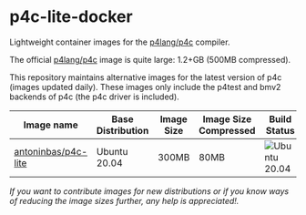 # p4c-lite-docker
Lightweight container images for the [p4lang/p4c](https://github.com/p4lang/p4c)
compiler.

The official [p4lang/p4c](https://hub.docker.com/r/p4lang/p4c/) image is quite
large: 1.2+GB (500MB compressed).

This repository maintains alternative images for the latest version of p4c
(images updated daily). These images only include the p4test and bmv2 backends
of p4c (the p4c driver is included).

| Image name             | Base Distribution | Image Size | Image Size Compressed | Build Status |
| ---------------------- | ----------------- | ---------- | --------------------- | ------------ |
| [antoninbas/p4c-lite]  | Ubuntu 20.04      | 300MB      | 80MB                  | ![Ubuntu 20.04](https://github.com/antoninbas/p4c-lite-docker/workflows/Ubuntu%2020.04/badge.svg?branch=master&event=schedule) |

*If you want to contribute images for new distributions or if you know ways of
 reducing the image sizes further, any help is appreciated!.*

[antoninbas/p4c-lite]: https://hub.docker.com/r/antoninbas/p4c-lite
